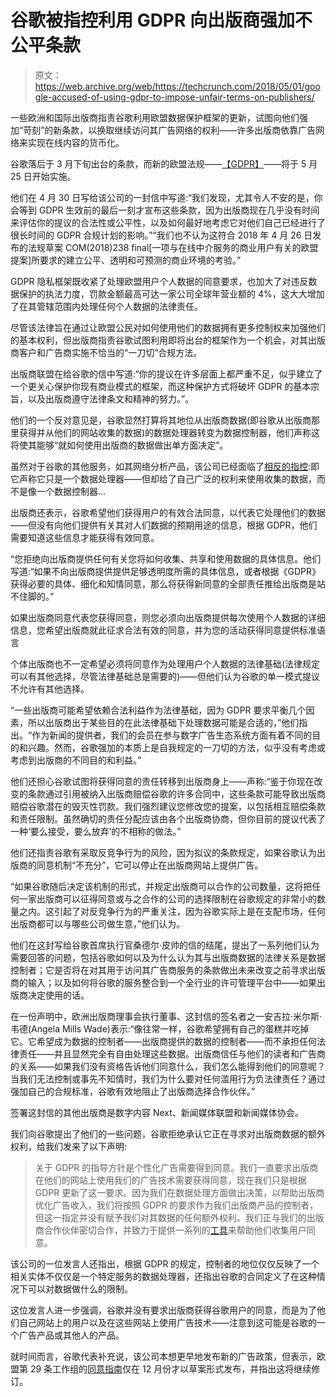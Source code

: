 # 谷歌被指控利用 GDPR 向出版商强加不公平条款

> 原文：<https://web.archive.org/web/https://techcrunch.com/2018/05/01/google-accused-of-using-gdpr-to-impose-unfair-terms-on-publishers/>

一些欧洲和国际出版商指责谷歌利用欧盟数据保护框架的更新，试图向他们强加“苛刻”的新条款，以换取继续访问其广告网络的权利——许多出版商依靠广告网络来实现在线内容的货币化。

谷歌落后于 3 月下旬出台的条款，而新的欧盟法规——[【GDPR】](https://web.archive.org/web/20230121232738/https://techcrunch.com/2018/01/20/wtf-is-gdpr/)——将于 5 月 25 日开始实施。

他们在 4 月 30 日写给该公司的一封信中写道:“我们发现，尤其令人不安的是，你会等到 GDPR 生效前的最后一刻才宣布这些条款，因为出版商现在几乎没有时间来评估你的提议的合法性或公平性，以及如何最好地考虑它对他们自己已经进行了很长时间的 GDPR 合规计划的影响。”“我们也不认为这符合 2018 年 4 月 26 日发布的法规草案 COM(2018)238 final[一项与在线中介服务的商业用户有关的欧盟提案]所要求的建立公平、透明和可预测的商业环境的考验。”

GDPR 隐私框架既收紧了处理欧盟用户个人数据的同意要求，也加大了对违反数据保护的执法力度，罚款金额最高可达一家公司全球年营业额的 4%，这大大增加了在其管辖范围内处理任何个人数据的法律责任。

尽管该法律旨在通过让欧盟公民对如何使用他们的数据拥有更多控制权来加强他们的基本权利，但出版商指责谷歌试图利用即将出台的框架作为一个机会，对其出版商客户和广告商实施不恰当的“一刀切”合规方法。

出版商联盟在给谷歌的信中写道:“你的提议在许多层面上都严重不足，似乎建立了一个更关心保护你现有商业模式的框架，而这种保护方式将破坏 GDPR 的基本宗旨，以及出版商遵守法律条文和精神的努力。”。

他们的一个反对意见是，谷歌显然打算将其地位从出版商数据(即谷歌从出版商那里获得并从他们的网站收集的数据)的数据处理器转变为数据控制器，他们声称这将使其能够“就如何使用出版商的数据做出单方面决定”。

虽然对于谷歌的其他服务，如其网络分析产品，该公司已经面临了[相反的指控](https://web.archive.org/web/20230121232738/https://twitter.com/odtorson/status/984463675435225089):即它声称它只是一个数据处理器——但却给了自己广泛的权利来使用收集的数据，而不是像一个数据控制器…

出版商还表示，谷歌希望他们获得用户的有效合法同意，以代表它处理他们的数据——但没有向他们提供有关其对人们数据的预期用途的信息，根据 GDPR，他们需要知道这些信息才能获得有效同意。

“您拒绝向出版商提供任何有关您将如何收集、共享和使用数据的具体信息。他们写道:“如果不向出版商提供提供足够透明度所需的具体信息，或者根据《GDPR》获得必要的具体、细化和知情同意，那么将获得新同意的全部责任推给出版商是站不住脚的。”

如果出版商同意代表您获得同意，则您必须向出版商提供每次使用个人数据的详细信息，您希望出版商就此征求合法有效的同意，并为您的活动获得同意提供标准语言

个体出版商也不一定希望必须将同意作为处理用户个人数据的法律基础(法律规定可以有其他选择，尽管法律基础总是需要的)——但他们认为谷歌的单一模式提议不允许有其他选择。

“一些出版商可能希望依赖合法利益作为法律基础，因为 GDPR 要求平衡几个因素，所以出版商出于某些目的在此法律基础下处理数据可能是合适的，”他们指出。“作为新闻的提供者，我们的会员在参与数字广告生态系统方面有着不同的目的和兴趣。然而，谷歌强加的本质上是自我规定的一刀切的方法，似乎没有考虑或考虑到出版商的不同目的和利益。”

他们还担心谷歌试图将获得同意的责任转移到出版商身上——声称:“鉴于你现在改变的条款通过引用被纳入出版商赔偿谷歌的许多合同中，这些条款可能导致出版商赔偿谷歌潜在的毁灭性罚款。我们强烈建议您修改您的提案，以包括相互赔偿条款和责任限制。虽然确切的责任分配应该由各个出版商协商，但你目前的提议代表了一种‘要么接受，要么放弃’的不相称的做法。”

他们还指责谷歌有采取反竞争行为的风险，因为拟议的条款规定，如果谷歌认为出版商的同意机制“不充分”，它可以停止在出版商网站上提供广告。

“如果谷歌随后决定该机制的形式，并规定出版商可以合作的公司数量，这将把任何一家出版商可以征得同意或与之合作的公司的选择限制在谷歌规定的非常小的数量之内。这引起了对反竞争行为的严重关注，因为谷歌实际上是在支配市场，任何出版商都可以与哪些公司做生意，”他们认为。

他们在这封写给谷歌首席执行官桑德尔·皮帅的信的结尾，提出了一系列他们认为需要回答的问题，包括谷歌如何以及为什么认为其与出版商数据的法律关系是数据控制者；它是否将在对其用于访问其广告商服务的条款做出未来改变之前寻求出版商的输入；以及如何将谷歌的服务整合到一个全行业的许可管理平台中——如果出版商决定使用的话。

在一份声明中，欧洲出版商理事会执行董事、这封信的签名者之一安吉拉·米尔斯·韦德(Angela Mills Wade)表示:“像往常一样，谷歌希望拥有自己的蛋糕并吃掉它。它希望成为数据的控制者——出版商提供的数据的控制者——而不承担任何法律责任——并且显然完全有自由处理这些数据。出版商信任与他们的读者和广告商的关系——如果我们没有资格告诉他们同意什么，我们怎么能得到他们的同意呢？当我们无法控制或事先不知情时，我们为什么要对任何滥用行为负法律责任？通过强加自己的合规标准，谷歌有效地阻止了出版商选择合作伙伴。”

签署这封信的其他出版商是数字内容 Next、新闻媒体联盟和新闻媒体协会。

我们向谷歌提出了他们的一些问题，谷歌拒绝承认它正在寻求对出版商数据的额外权利，给我们发来了以下声明:

> 关于 GDPR 的指导方针是个性化广告需要得到同意。我们一直要求出版商在他们的网站上使用我们的广告技术需要获得同意，现在我们只是根据 GDPR 更新了这一要求。因为我们在数据处理方面做出决策，以帮助出版商优化广告收入，我们将按照 GDPR 的要求作为我们出版商产品的控制者，但这一指定并没有赋予我们对其数据的任何额外权利。我们正与我们的出版商合作伙伴密切合作，并致力于提供一系列的[工具](https://web.archive.org/web/20230121232738/https://support.google.com/dfp_premium/answer/7666366)来帮助他们收集用户同意。

该公司的一位发言人还指出，根据 GDPR 的规定，控制者的地位仅仅反映了一个相关实体不仅仅是一个特定服务的数据处理器，还指出谷歌的合同定义了在这种情况下可以对数据做什么的限制。

这位发言人进一步强调，谷歌并没有要求出版商获得谷歌用户的同意，而是为了他们自己网站上的用户以及在这些网站上使用广告技术——注意到这可能是谷歌的一个广告产品或其他人的产品。

就时间而言，谷歌代表补充说，该公司本想更早地发布新的广告政策，但表示，欧盟第 29 条工作组的[同意指南](https://web.archive.org/web/20230121232738/http://ec.europa.eu/newsroom/article29/item-detail.cfm?item_id=623051)仅在 12 月份才以草案形式发布，并指出这将继续修订。
